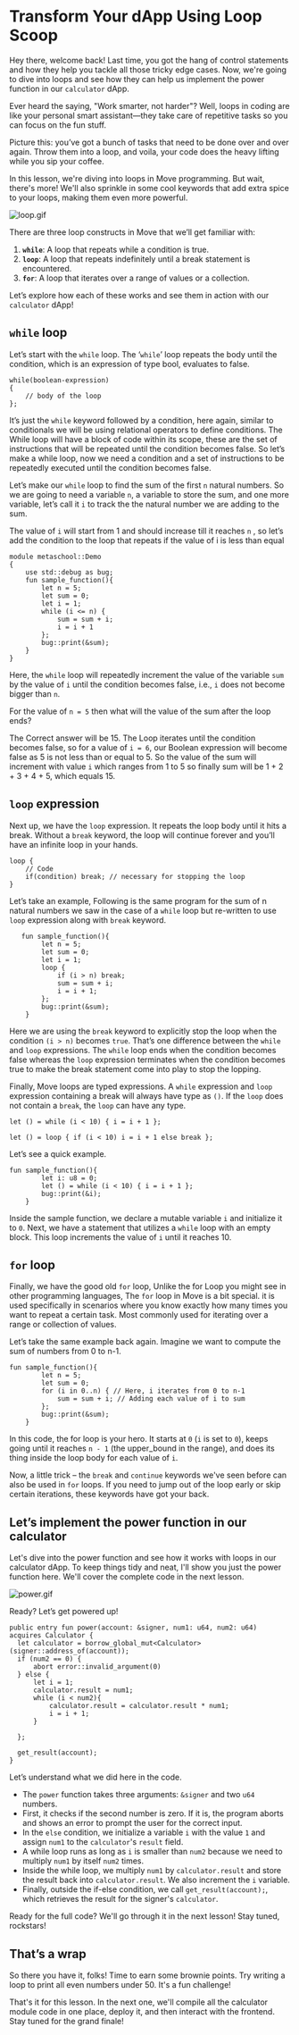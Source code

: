 # Transform Your dApp Using Loop Scoop

Hey there, welcome back! Last time, you got the hang of control statements and how they help you tackle all those tricky edge cases. Now, we're going to dive into loops and see how they can help us implement the power function in our `calculator` dApp.

Ever heard the saying, "Work smarter, not harder"? Well, loops in coding are like your personal smart assistant—they take care of repetitive tasks so you can focus on the fun stuff.

Picture this: you’ve got a bunch of tasks that need to be done over and over again. Throw them into a loop, and voila, your code does the heavy lifting while you sip your coffee.

In this lesson, we're diving into loops in Move programming. But wait, there's more! We'll also sprinkle in some cool keywords that add extra spice to your loops, making them even more powerful.

![loop.gif](https://github.com/0xmetaschool/Learning-Projects/blob/main/assests_for_all/aptos-c2-building-on-aptos-assets/Transform%20Your%20dApp%20Using%20Loop%20Scoop/loop.gif?raw=true)

There are three loop constructs in Move that we’ll get familiar with:

1. **`while`**: A loop that repeats while a condition is true.
2. **`loop`**: A loop that repeats indefinitely until a break statement is encountered.
3. **`for`**: A loop that iterates over a range of values or a collection.

Let’s explore how each of these works and see them in action with our `calculator` dApp!

## `while` loop

Let’s start with the `while` loop. The ‘`while`’ loop repeats the body until the condition, which is an expression of type bool, evaluates to false. 

```
while(boolean-expression)
{
	// body of the loop
};
```

It’s just the `while` keyword followed by a condition, here again, similar to conditionals we will be using relational operators to define conditions. The While loop will have a block of code within its scope, these are the set of instructions that will be repeated until the condition becomes false. So let’s make a while loop, now we need a condition and a set of instructions to be repeatedly executed until the condition becomes false.

Let’s make our `while` loop to find the sum of the first `n` natural numbers. So we are going to need a variable `n`, a variable to store the sum, and one more variable, let’s call it `i` to track the the natural number we are adding to the sum. 

The value of `i` will start from 1 and should increase till it reaches `n` , so let’s add the condition to the loop that repeats if the value of i is less than equal 

```
module metaschool::Demo
{
    use std::debug as bug;
    fun sample_function(){
        let n = 5; 
        let sum = 0;
        let i = 1;
        while (i <= n) {
            sum = sum + i;
            i = i + 1
        };
        bug::print(&sum);
    }
}
```

 

Here, the `while` loop will repeatedly increment the value of the variable `sum` by the value of `i` until the condition becomes false, i.e., `i` does not become bigger than `n`. 

For the value of `n = 5` then what will the value of the sum after the loop ends?

The Correct answer will be 15. The Loop iterates until the condition becomes false, so for a value of `i = 6`, our Boolean expression will become false as 5 is not less than or equal to 5. So the value of the sum will increment with value `i` which ranges from 1 to 5 so finally sum will be 1 + 2 + 3 + 4 + 5, which equals 15.

## `loop` expression

Next up, we have the `loop` expression. It repeats the loop body until it hits a break. Without a `break` keyword, the loop will continue forever and you’ll have an infinite loop in your hands. 

```
loop {
	// Code
	if(condition) break; // necessary for stopping the loop	
}
```

Let’s take an example, Following is the same program for the sum of n natural numbers we saw in the case of a `while` loop but re-written to use `loop` expression along with `break` keyword.

```
   fun sample_function(){
        let n = 5; 
        let sum = 0;
        let i = 1;
        loop {
            if (i > n) break;
            sum = sum + i;
            i = i + 1;
        };
        bug::print(&sum);
    }
```

Here we are using the `break` keyword to explicitly stop the loop when the condition `(i > n)` becomes `true`. That’s one difference between the `while` and `loop` expressions. The `while` loop ends when the condition becomes false whereas the `loop` expression terminates when the condition becomes true to make the break statement come into play to stop the lopping.

Finally, Move loops are typed expressions. A `while` expression and `loop` expression containing a break will always have type as `()`. If the `loop` does not contain a `break`, the `loop` can have any type.

```
let () = while (i < 10) { i = i + 1 };

let () = loop { if (i < 10) i = i + 1 else break };
```

Let’s see a quick example.

```
fun sample_function(){
        let i: u8 = 0;
        let () = while (i < 10) { i = i + 1 };
        bug::print(&i);
    }
```

Inside the sample function, we declare a mutable variable `i` and initialize it to `0`. Next, we have a statement that utilizes a `while` loop with an empty block. This loop increments the value of `i` until it reaches 10.

## `for` loop

Finally, we have the good old `for` loop, Unlike the for Loop you might see in other programming languages, The `for` loop in Move is a bit special. it is used specifically in scenarios where you know exactly how many times you want to repeat a certain task. Most commonly used for iterating over a range or collection of values. 

Let’s take the same example back again. Imagine we want to compute the sum of numbers from 0 to n-1. 

```
fun sample_function(){
        let n = 5;
        let sum = 0;
        for (i in 0..n) { // Here, i iterates from 0 to n-1
            sum = sum + i; // Adding each value of i to sum
        };
        bug::print(&sum);
    }
```

In this code, the for loop is your hero. It starts at `0` (`i` is set to `0`), keeps going until it reaches `n - 1` (the upper_bound in the range), and does its thing inside the loop body for each value of `i`.

Now, a little trick – the `break` and `continue` keywords we've seen before can also be used in `for` loops. If you need to jump out of the loop early or skip certain iterations, these keywords have got your back.

## Let’s implement the power function in our calculator

Let's dive into the power function and see how it works with loops in our calculator dApp. To keep things tidy and neat, I'll show you just the power function here. We'll cover the complete code in the next lesson.

![power.gif](https://github.com/0xmetaschool/Learning-Projects/blob/main/assests_for_all/aptos-c2-building-on-aptos-assets/Transform%20Your%20dApp%20Using%20Loop%20Scoop/power.gif?raw=true)

Ready? Let’s get powered up!

```
public entry fun power(account: &signer, num1: u64, num2: u64) acquires Calculator {
  let calculator = borrow_global_mut<Calculator>(signer::address_of(account));
  if (num2 == 0) {
      abort error::invalid_argument(0)
  } else {
      let i = 1;
      calculator.result = num1;
      while (i < num2){
          calculator.result = calculator.result * num1;
          i = i + 1;
      }

  };

  get_result(account);
}
```

Let’s understand what we did here in the code.

- The `power` function takes three arguments: `&signer` and two `u64` numbers.
- First, it checks if the second number is zero. If it is, the program aborts and shows an error to prompt the user for the correct input.
- In the `else` condition, we initialize a variable `i` with the value `1` and assign `num1` to the `calculator`'s `result` field.
- A while loop runs as long as `i` is smaller than `num2` because we need to multiply `num1` by itself `num2` times.
- Inside the while loop, we multiply `num1` by `calculator.result` and store the result back into `calculator.result`. We also increment the `i` variable.
- Finally, outside the if-else condition, we call `get_result(account);`, which retrieves the result for the signer's `calculator`.

Ready for the full code? We'll go through it in the next lesson! Stay tuned, rockstars!

## That’s a wrap

So there you have it, folks! Time to earn some brownie points. Try writing a loop to print all even numbers under 50. It's a fun challenge!

That's it for this lesson. In the next one, we'll compile all the calculator module code in one place, deploy it, and then interact with the frontend. Stay tuned for the grand finale!